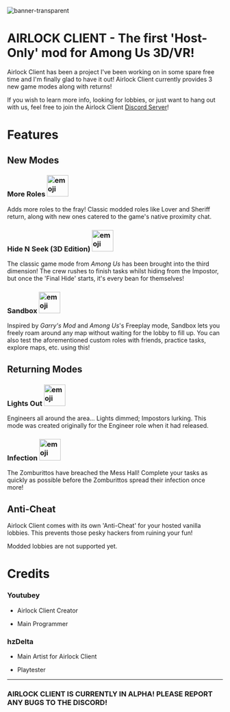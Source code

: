 ![banner-transparent](https://github.com/user-attachments/assets/f5588b5c-5378-41c5-9462-79c4793a3df6)
# AIRLOCK CLIENT - The first 'Host-Only' mod for Among Us 3D/VR!

Airlock Client has been a project I've been working on in some spare free time and I'm finally glad to have it out! Airlock Client currently provides 3 new game modes along with returns!

If you wish to learn more info, looking for lobbies, or just want to hang out with us, feel free to join the Airlock Client [Discord Server](https://discord.gg/Z8Vy6Mjbq6)!

# Features
## New Modes
### More Roles <img src="https://github.com/user-attachments/assets/b915d93f-b290-4b70-8105-542edc5c279f" alt="emoji" width="50" height="50">

Adds more roles to the fray! Classic modded roles like Lover and Sheriff return, along with new ones catered to the game's native proximity chat.

### Hide N Seek (3D Edition) <img src="https://github.com/user-attachments/assets/4489f720-1c4b-4066-8b61-d8fe207f7c23" alt="emoji" width="50" height="50">

The classic game mode from *Among Us* has been brought into the third dimension! The crew rushes to finish tasks whilst hiding from the Impostor, but once the 'Final Hide' starts, it's every bean for themselves!

### Sandbox <img src="https://github.com/user-attachments/assets/bab61f89-7084-4e74-9288-9c19e123a35f" alt="emoji" width="50" height="50">

Inspired by *Garry's Mod* and *Among Us*'s Freeplay mode, Sandbox lets you freely roam around any map without waiting for the lobby to fill up. You can also test the aforementioned custom roles with friends, practice tasks, explore maps, etc. using this!

## Returning Modes
### Lights Out <img src="https://github.com/user-attachments/assets/ac1f70ca-6db4-42b1-8353-7fedbd56b5bc" alt="emoji" width="50" height="50">

Engineers all around the area... Lights dimmed; Impostors lurking. This mode was created originally for the Engineer role when it had released.

### Infection <img src="https://github.com/user-attachments/assets/89fd267c-342f-443e-b4e6-c146bd0efc44" alt="emoji" width="50" height="50">

The Zomburittos have breached the Mess Hall! Complete your tasks as quickly as possible before the Zomburittos spread their infection once more!

## Anti-Cheat
Airlock Client comes with its own 'Anti-Cheat' for your hosted vanilla lobbies. This prevents those pesky hackers from ruining your fun! 

Modded lobbies are not supported yet.

# Credits

### Youtubey

- Airlock Client Creator

- Main Programmer

### hzDelta

- Main Artist for Airlock Client

- Playtester

---

### AIRLOCK CLIENT IS CURRENTLY IN ALPHA! PLEASE REPORT ANY BUGS TO THE DISCORD!